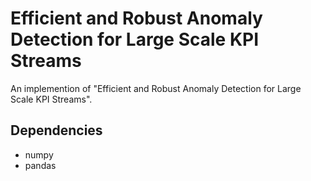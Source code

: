 # Efficient and Robust Anomaly Detection for Large Scale KPI Streams
An implemention of "Efficient and Robust Anomaly Detection for Large Scale KPI Streams".
## Dependencies
- numpy
- pandas
